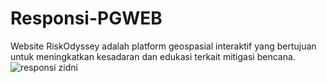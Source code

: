 # Responsi-PGWEB
Website RiskOdyssey adalah platform geospasial interaktif yang bertujuan untuk meningkatkan kesadaran dan edukasi terkait mitigasi bencana.
![responsi zidni](https://github.com/user-attachments/assets/4fdfa32c-0aa2-42b3-abb9-228aa134a212)
